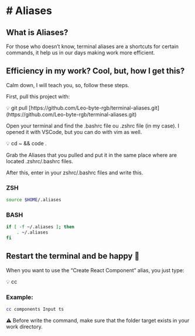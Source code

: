 # # Aliases

## What is Aliases?

For those who doesn’t know, terminal aliases are a shortcuts for certain commands, it help us in our days making work more efficient.

## Efficiency in my work? Cool, but, how I get this?

Calm down, I will teach you, so, follow these steps.

First, pull this project with:

<aside>
💡 git pull [https://github.com/Leo-byte-rgb/terminal-aliases.git](https://github.com/Leo-byte-rgb/terminal-aliases.git)

</aside>

Open your terminal and find the .bashrc file ou .zshrc file (in my case). I opened it with VSCode, but you can do with vim as well.

<aside>
💡 cd ~ && code .

</aside>

Grab the Aliases that you pulled and put it in the same place where are located .zshrc/.bashrc files.

After this, enter in your zshrc/.bashrc files and write this.

### ZSH

```bash
source $HOME/.aliases
```

### BASH

```bash
if [ -f ~/.aliases ]; then
    . ~/.aliases
fi
```

## Restart the terminal and be happy 🙂

When you want to use the “Create React Component” alias, you just type: 

<aside>
💡 cc <folderTarget> <ComponentName> <fileExtension>

</aside>

### Example:

```bash
cc components Input ts
```

⚠️ Before write the command, make sure that the folder target exists in your work directory.
